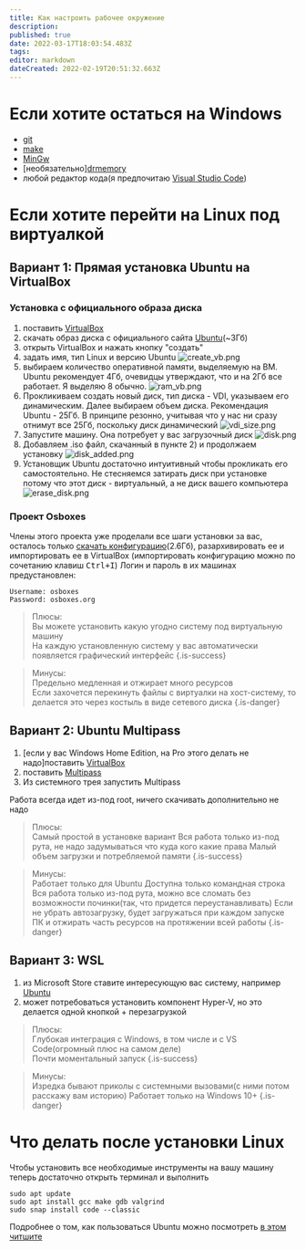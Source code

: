```yaml
---
title: Как настроить рабочее окружение
description: 
published: true
date: 2022-03-17T18:03:54.483Z
tags: 
editor: markdown
dateCreated: 2022-02-19T20:51:32.663Z
---
```


# Если хотите остаться на Windows
- [git](https://git-scm.com/download/win)
- [make](http://gnuwin32.sourceforge.net/packages/make.htm)
- [MinGw](https://www.mingw-w64.org/)
- [необязательно][drmemory](https://drmemory.org/)
- любой редактор кода(я предпочитаю [Visual Studio Code](https://code.visualstudio.com/))


# Если хотите перейти на Linux под виртуалкой
## Вариант 1: Прямая установка Ubuntu на VirtualBox
### Установка с официального образа диска
1) поставить [VirtualBox](https://www.virtualbox.org/)
2) скачать образ диска с официального сайта [Ubuntu](https://ubuntu.com/download/desktop)(~3Гб)
3) открыть VirtualBox и нажать кнопку "создать"
4) задать имя, тип Linux и версию Ubuntu
![create_vb.png](/virtualbox_installation/create_vb.png)
5) выбираем количество оперативной памяти, выделяемую на ВМ. Ubuntu рекомендует 4Гб, очевидцы утверждают, что и на 2Гб все работает. Я выделяю 8 обычно.
![ram_vb.png](/virtualbox_installation/ram_vb.png)
6) Прокликиваем создать новый диск, тип диска - VDI, указываем его динамическим. Далее выбираем объем диска. Рекомендация Ubuntu - 25Гб. В принципе резонно, учитывая что у нас ни сразу отнимут все 25Гб, поскольку диск динамический
![vdi_size.png](/virtualbox_installation/vdi_size.png)
7) Запустите машину. Она потребует у вас загрузочный диск
![disk.png](/virtualbox_installation/disk.png)
8) Добавляем .iso файл, скачанный в пункте 2) и продолжаем установку
![disk_added.png](/virtualbox_installation/disk_added.png)
9) Установщик Ubuntu достаточно интуитивный чтобы прокликать его самостоятельно. Не стесняемся затирать диск при установке потому что этот диск - виртуальный, а не диск вашего компьютера
![erase_disk.png](/virtualbox_installation/erase_disk.png)

### Проект Osboxes

Члены этого проекта уже проделали все шаги установки за вас, осталось только [скачать конфигурацию](https://www.osboxes.org/ubuntu/)(2.6Гб), разархивировать ее и импортировать ее в VirtualBox (импортировать конфигурацию можно по сочетанию клавиш <kbd>Ctrl+I</kbd>)
Логин и пароль в их машинах предустановлен:
```
Username: osboxes
Password: osboxes.org
```
> Плюсы: \
Вы можете установить какую угодно систему под виртуальную машину \
На каждую установленную систему у вас автоматически появляется графический интерфейс
{.is-success}

> Минусы: \
Предельно медленная и отжирает много ресурсов \
Если захочется перекинуть файлы с виртуалки на хост-систему, то делается это через костыль в виде сетевого диска
{.is-danger}


## Вариант 2: Ubuntu Multipass
1) [если у вас Windows Home Edition, на Pro этого делать не надо]поставить [VirtualBox](https://www.virtualbox.org/)
2) поставить [Multipass](https://multipass.run/?_ga=2.47430439.143133302.1645302761-1212319696.1645302761)
3) Из системного трея запустить Multipass

Работа всегда идет из-под root, ничего скачивать дополнительно не надо

> Плюсы: \
Самый простой в установке вариант
Вся работа только из-под рута, не надо задумываться что куда кого какие права
Малый объем загрузки и потребляемой памяти
{.is-success}

> Минусы: \
Работает только для Ubuntu
Доступна только командная строка
Вся работа только из-под рута, можно все сломать без возможности починки(так, что придется переустанавливать)
Если не убрать автозагрузку, будет загружаться при каждом запуске ПК и отжирать часть ресурсов на протяжении всей работы
{.is-danger}

## Вариант 3: WSL

1) из Microsoft Store ставите интересующую вас систему, например [Ubuntu](https://www.microsoft.com/ru-ru/p/ubuntu/9nblggh4msv6#activetab=pivot:overviewtab)
2) может потребоваться установить компонент Hyper-V, но это делается одной кнопкой + перезагрузкой

> Плюсы: \
Глубокая интеграция с Windows, в том числе и с VS Code(огромный плюс на самом деле) \
Почти моментальный запуск
{.is-success}

> Минусы: \
Изредка бывают приколы с системными вызовами(с ними потом расскажу вам историю)
Работает только на Windows 10+
{.is-danger}

# Что делать после установки Linux
Чтобы установить все необходимые инструменты на вашу машину теперь достаточно открыть терминал и выполнить
```
sudo apt update
sudo apt install gcc make gdb valgrind
sudo snap install code --classic
```
Подробнее о том, как пользоваться Ubuntu можно посмотреть [в этом читшите](https://assets.ubuntu.com/v1/f401c3f4-Ubuntu_Server_CLI_pro_tips_2020-04.pdf?_ga=2.174335266.1661644659.1645302786-1819589352.1645302786)